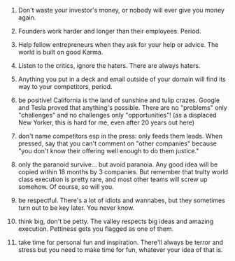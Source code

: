 1. Don't waste your investor's money, or nobody will ever give you money again.

2. Founders work harder and longer than their employees. Period.

3. Help fellow entrepreneurs when they ask for your help or advice. The world is built on good Karma.

4. Listen to the critics, ignore the haters. There are always haters.

5. Anything you put in a deck and email outside of your domain will find its way to your competitors, period.

6. be positive!  California is the land of sunshine and tulip crazes.  Google and Tesla proved that anything's possible.  There are no "problems" only "challenges" and no challenges only "opportunities"!   (as a displaced New Yorker, this is hard for me, even after 20 years out here)

7. don't name competitors esp in the press: only feeds them leads.  When pressed, say that you can't comment on "other companies" because "you don't know their offering well enough to do them justice."

8. only the paranoid survive... but avoid paranoia.  Any good idea will be copied within 18 months by 3 companies.  But remember that trulty world class execution is pretty rare, and most other teams will screw up somehow.  Of course, so will you.

9. be respectful.  There's a lot of idiots and wannabes, but they sometimes turn out to be key later.  You never know.

10. think big, don't be petty.  The valley respects big ideas and amazing execution.  Pettiness gets you flagged as one of them.

11. take time for personal fun and inspiration.  There'll always be terror and stress but you need to make time for fun, whatever your idea of that is.
